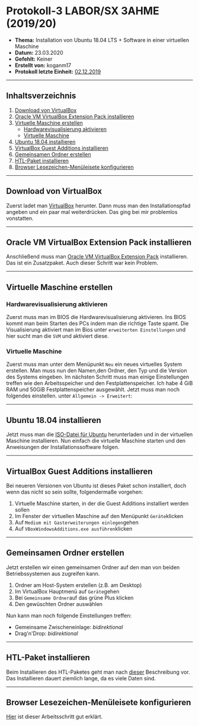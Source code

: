 # Protokoll-3 LABOR/SX 3AHME (2019/20)

* **Thema:** Installation von Ubuntu 18.04 LTS + Software in einer virtuellen Maschine
* **Datum:** 23.03.2020
* **Gefehlt:** Keiner
* **Erstellt von:** koganm17
* **Protokoll letzte Einheit:** [02.12.2019](https://github.com/HTLMechatronics/m17-3ahme-la1-sx/blob/koganm17/Protokolle/Protokoll-2_koganm17_2019-12-02.md)

----------------------------------------------------------------------------------------------

## Inhaltsverzeichnis
1) [Download von VirtualBox](#download-von-virtualbox)
1) [Oracle VM VirtualBox Extension Pack installieren](#oracle-vm-virtualbox-extension-pack-installieren)
1) [Virtuelle Maschine erstellen](#virtuelle-maschine-erstellen)
     * [Hardwarevisualisierung aktivieren](#hardwarevisualisierung-aktivieren)
     * [Virtuelle Maschine](#virtuelle-maschine)
1) [Ubuntu 18.04 installieren](#ubuntu-18.04-installieren)
1) [VirtualBox Guest Additions installieren](#virtualbox-guest-additions-installieren)
1) [Gemeinsamen Ordner erstellen](#gemeinsamen-ordner-erstellen)
1) [HTL-Paket installieren](#htl-paket-installieren)
1) [Browser Lesezeichen-Menüleisete konfigurieren](#browser-lesezeichen-menüleisete-konfigurieren)

----------------------------------------------------------------------------------------------

## Download von VirtualBox

Zuerst ladet man [VirtualBox](https://www.virtualbox.org/wiki/Downloads) herunter. Dann muss man den Installationspfad angeben und ein paar mal weiterdrücken. Das ging bei mir problemlos vonstatten. 

----------------------------------------------------------------------------------------------

## Oracle VM VirtualBox Extension Pack installieren
Anschließend muss man [Oracle VM VirtualBox Extension Pack](https://download.virtualbox.org/virtualbox/6.1.4/Oracle_VM_VirtualBox_Extension_Pack-6.1.4.vbox-extpack) installieren.
Das ist ein Zusatzpaket. Auch dieser Schritt war kein Problem.

----------------------------------------------------------------------------------------------

## Virtuelle Maschine erstellen
### Hardwarevisualisierung aktivieren
Zuerst muss man im BIOS die Hardwarevisualisierung aktivieren. Ins BIOS kommt man beim Starten des PCs indem man die richtige Taste spamt.  Die Visualisierung aktiviert man im Bios unter ```erweiterten Einstellungen``` und hier sucht man die ```SVM``` und aktiviert diese.
### Virtuelle Maschine
Zuerst muss man unter dem Menüpunkt ```Neu``` ein neues virtuelles System erstellen. Man muss nun den Namen,den Ordner, den Typ und die Version des Systems eingeben. 
Im nächsten Schritt muss man einige Einstellungen treffen wie den Arbeitsspeicher und den Festplattenspeicher. Ich habe 4 GiB RAM und 50GiB Festplattenspeicher ausgewählt.
Jetzt muss man noch folgendes einstellen. unter ```Allgemein -> Erweitert```:

----------------------------------------------------------------------------------------------

## Ubuntu 18.04 installieren
Jetzt muss man die [ISO-Datei für Ubuntu](https://ubuntu.com/download/desktop/thank-you?version=18.04.4&architecture=amd64) herunterladen und in der virtuellen Maschine installieren.
Nun einfach die virtuelle Maschine starten und den Anweisungen der Installationssoftware folgen.

----------------------------------------------------------------------------------------------

##  VirtualBox Guest Additions installieren
Bei neueren Versionen von Ubuntu ist dieses Paket schon installiert, doch wenn das nicht so sein sollte, folgendermaße vorgehen:
1) Virtuelle Maschine starten, in der die Guest Additions installiert werden sollen
1) Im Fenster der virtuellen Maschine auf den Menüpunkt ```Geräte```klicken
1) Auf ```Medium mit Gasterweiterungen einlegen```gehen
1) Auf ```VBoxWindowsAdditions.exe ausführen```klicken

----------------------------------------------------------------------------------------------

## Gemeinsamen Ordner erstellen
Jetzt erstellen wir einen gemeinsamen Ordner auf den man von beiden Betriebssystemen aus zugreifen kann. 
1) Ordner am Host-System erstellen (z.B. am Desktop)
1) Im VirtualBox Hauptmenü auf ```Geräte```gehen
1) Bei ```Gemeinsame Ordner```auf das grüne Plus klicken
1) Den gewüschten Ordner auswählen

Nun kann man noch folgende Einstellungen treffen:
* Gemeinsame Zwischeneinlage: *bidirektional*
* Drag'n'Drop: *bidirektional*

----------------------------------------------------------------------------------------------

## HTL-Paket installieren
Beim Installieren des HTL-Paketes geht man nach [dieser](http://www.htl-mechatronik.at/ubuntu-htl/readme) Beschreibung vor. Das Installieren dauert ziemlich lange, da es viele Daten sind.

----------------------------------------------------------------------------------------------

## Browser Lesezeichen-Menüleisete konfigurieren
[Hier](https://support.mozilla.org/de/kb/Lesezeichen-sichern-und-wiederherstellen) ist dieser Arbeitsschritt gut erklärt.
